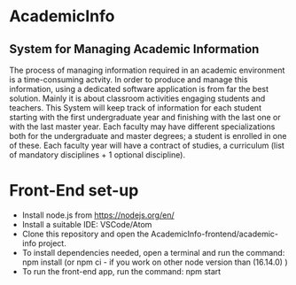 # AcademicInfo
## System for Managing Academic Information
The process of managing information required in an academic environment is a time-consuming actvity.
In order to produce and manage this information, using a dedicated software application is from far the best solution.
Mainly it is about classroom activities engaging students and teachers.
This System will keep track of information for each student starting with the first undergraduate year and finishing with the last one or with the last master year.
Each faculty may have different specializations both for the undergraduate and master degrees; a student is enrolled in one of these.
Each faculty year will have a contract of studies, a curriculum (list of mandatory disciplines + 1 optional discipline).

# Front-End set-up
  - Install node.js from https://nodejs.org/en/
  - Install a suitable IDE: VSCode/Atom
  - Clone this repository and open the AcademicInfo-frontend/academic-info project.
  - To install dependencies needed, open a terminal and run the command: npm install (or npm ci - if you work on other node version than (16.14.0) )
  - To run the front-end app, run the command: npm start
